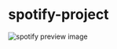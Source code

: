 # spotify-project
![spotify preview image](https://user-images.githubusercontent.com/81517359/174454491-7c6d81ff-bc51-484d-97f4-01566c27dda6.png)
